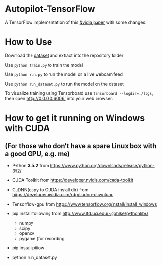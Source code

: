 # Autopilot-TensorFlow
A TensorFlow implementation of this [Nvidia paper](https://arxiv.org/pdf/1604.07316.pdf) with some changes.

# How to Use
Download the [dataset](https://drive.google.com/file/d/0B-KJCaaF7elleG1RbzVPZWV4Tlk/view?usp=sharing) and extract into the repository folder

Use `python train.py` to train the model

Use `python run.py` to run the model on a live webcam feed

Use `python run_dataset.py` to run the model on the dataset

To visualize training using Tensorboard use `tensorboard --logdir=./logs`, then open http://0.0.0.0:6006/ into your web browser.


# How to get it running on Windows with CUDA
## (For those who don't have a spare Linux box with a good GPU, e.g. me)

- Python __3.5.2__ from https://www.python.org/downloads/release/python-352/
- CUDA Toolkit from https://developer.nvidia.com/cuda-toolkit
- CuDNN(copy to CUDA install dir) from https://developer.nvidia.com/rdp/cudnn-download
- Tensorflow-gpu from https://www.tensorflow.org/install/install_windows


- pip install following from http://www.lfd.uci.edu/~gohlke/pythonlibs/
    - numpy
    - scipy
    - opencv
    - pygame (for recording)


- pip install pillow

- python run_dataset.py
